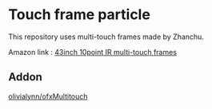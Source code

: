 # Touch frame particle

This repository uses multi-touch frames made by Zhanchu.

Amazon link : [43inch 10point IR multi-touch frames](https://www.amazon.co.jp/zhanchu-43inch/dp/B078SXHDR4/ref=sr_1_2?__mk_ja_JP=%E3%82%AB%E3%82%BF%E3%82%AB%E3%83%8A&dchild=1&keywords=%E3%82%BF%E3%83%83%E3%83%81%E3%83%91%E3%83%8D%E3%83%AB%E3%83%95%E3%83%AC%E3%83%BC%E3%83%A0&qid=1613709448&sr=8-2)

## Addon
[olivialynn/ofxMultitouch](https://github.com/OliviaLynn/ofxMultitouch)
